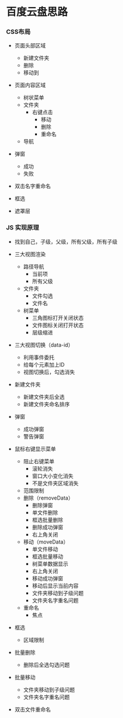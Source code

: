 # 百度云盘思路

### CSS布局

- 页面头部区域
  - 新建文件夹
  - 删除
  - 移动到
- 页面内容区域
  - 树状菜单
  - 文件夹
    - 右键点击
      - 移动
      - 删除
      - 重命名
  - 导航
- 弹窗
  - 成功
  - 失败

- 双击名字重命名
- 框选
- 遮罩层

### JS 实现原理

- 找到自己，子级，父级，所有父级，所有子级
- 三大视图渲染
  - 路径导航
    - 当前项
    - 所有父级
  - 文件夹
    - 文件勾选
    - 文件名
  - 树菜单
    - 三角图标打开关闭状态
    - 文件图标关闭打开状态
    - 层级缩进
- 三大视图切换（data-id）
  - 利用事件委托
  - 给每个元素加上ID
  - 视图切换后，勾选消失
- 新建文件夹
  - 新建文件夹后全选
  - 新建文件夹命名排序

- 弹窗
  - 成功弹窗
  - 警告弹窗

- 鼠标右键显示菜单
  - 阻止右键菜单
    - 滚轮消失
    - 窗口大小变化消失
    - 不是文件夹区域消失
  - 范围限制
  - 删除（removeData）
    - 删除弹窗
    - 单文件删除
    - 框选批量删除
    - 删除成功弹窗
    - 右上角关闭
  - 移动（moveData）
    - 单文件移动
    - 框选批量移动
    - 树菜单数据显示
    - 右上角关闭
    - 移动成功弹窗
    - 移动后显示当前内容
    - 文件夹移动到子级问题
    - 文件夹名字重名问题
  - 重命名
    - 焦点

- 框选
  - 区域限制
- 批量删除
  - 删除后全选勾选问题
- 批量移动
  - 文件夹移动到子级问题
  - 文件夹名字重名问题
- 双击文件重命名

